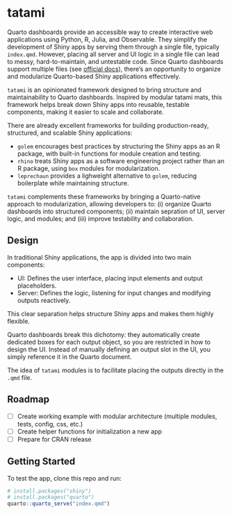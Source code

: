 # tatami

Quarto dashboards provide an accessible way to create interactive web applications using Python, R, Julia, and Observable. They simplify the development of Shiny apps by serving them through a single file, typically `index.qmd`. However, placing all server and UI logic in a single file can lead to messy, hard-to-maintain, and untestable code. Since Quarto dashboards support multiple files (see [official docs]((https://quarto.org/docs/interactive/shiny/execution.html#multiple-files))), there’s an opportunity to organize and modularize Quarto-based Shiny applications effectively.

`tatami` is an opinionated framework designed to bring structure and maintainability to Quarto dashboards. Inspired by modular tatami mats, this framework helps break down Shiny apps into reusable, testable components, making it easier to scale and collaborate.

There are already excellent frameworks for building production-ready, structured, and scalable Shiny applications:

- `golem` encourages best practices by structuring the Shiny apps as an R package, with built-in functions for module creation and testing.
- `rhino` treats Shiny apps as a software engineering project rather than an R package, using `box` modules for modularization.
- `leprechaun` provides a lighweight alternative to `golem`, reducing boilerplate while maintaining structure.

`tatami` complements these frameworks by bringing a Quarto-native approach to modularization, allowing developers to: (i) organize Quarto dashboards into structured components; (ii) maintain sepration of UI, server logic, and modules; and (iii) improve testability and collaboration.

## Design

In traditional Shiny applications, the app is divided into two main components:

- UI: Defines the user interface, placing input elements and output placeholders.
- Server: Defines the logic, listening for input changes and modifying outputs reactively.

This clear separation helps structure Shiny apps and makes them highly flexible.

Quarto dashboards break this dichotomy: they automatically create dedicated boxes for each output object, so you are restricted in how to design the UI. Instead of manually defining an output slot in the UI, you simply reference it in the Quarto document.

The idea of `tatami` modules is to facilitate placing the outputs directly in the `.qmd` file.


## Roadmap

- [ ] Create working example with modular architecture (multiple modules, tests, config, css, etc.)
- [ ] Create helper functions for initialization a new app
- [ ] Prepare for CRAN release

## Getting Started

To test the app, clone this repo and run:

```r
# install.packages("shiny")
# install.packages("quarto")
quarto::quarto_serve("index.qmd")
```
